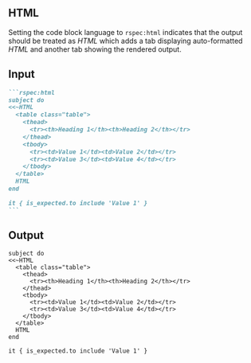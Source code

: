 ## HTML

Setting the code block language to `rspec:html` indicates that the output should be treated as _HTML_ which adds a tab displaying auto-formatted _HTML_ and another tab showing the rendered output.

## Input

````markdown
```rspec:html
subject do
<<~HTML
  <table class="table">
    <thead>
      <tr><th>Heading 1</th><th>Heading 2</th></tr>
    </thead>
    <tbody>
      <tr><td>Value 1</td><td>Value 2</td></tr>
      <tr><td>Value 3</td><td>Value 4</td></tr>
    </tbody>
  </table>
  HTML
end

it { is_expected.to include 'Value 1' }
```
````

## Output

```rspec:html
subject do
<<~HTML
  <table class="table">
    <thead>
      <tr><th>Heading 1</th><th>Heading 2</th></tr>
    </thead>
    <tbody>
      <tr><td>Value 1</td><td>Value 2</td></tr>
      <tr><td>Value 3</td><td>Value 4</td></tr>
    </tbody>
  </table>
  HTML
end

it { is_expected.to include 'Value 1' }
```
